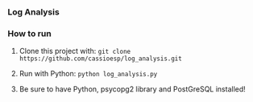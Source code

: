 ### Log Analysis

### How to run
1. Clone this project with:
`git clone https://github.com/cassioesp/log_analysis.git`

2. Run with Python:
`python log_analysis.py`

3. Be sure to have Python, psycopg2 library and PostGreSQL installed!

